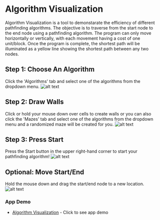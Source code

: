 # Algorithm Visualization

Algorithm Visualization is a tool to demonstarate the efficiency of different pathfinding algorithms.
The objective is to traverse from the start node to the end node using a pathfinding algorithm. The program can only move horizontally or vertically, with each movement having a cost of one unit/block.
Once the program is complete, the shortest path will be illuminated as a yellow line showing the shortest path between any two nodes.

## Step 1: Choose An Algorithm
Click the 'Algorithms' tab and select one of the algorithms from the dropdown menu.
![alt text](https://github.com/[username]/[reponame]/blob/[branch]/image.jpg?raw=true)

## Step 2: Draw Walls
Click or hold your mouse down over cells to create walls or you can also click the 'Mazes' tab and select one of the algorithms from the dropdown menu and a randomized maze will be created for you.
![alt text](https://github.com/[username]/[reponame]/blob/[branch]/image.jpg?raw=true)

## Step 3: Press Start
Press the Start button in the upper right-hand corner to start your pathfinding algorithm!
![alt text](https://github.com/[username]/[reponame]/blob/[branch]/image.jpg?raw=true)

## Optional: Move Start/End
Hold the mouse down and drag the start/end node to a new location.
![alt text](https://github.com/[username]/[reponame]/blob/[branch]/image.jpg?raw=true)

### App Demo

* [Algorithm Visualization](https://algo-vz.netlify.app/#) - Click to see app demo


